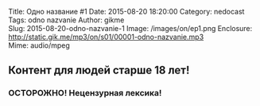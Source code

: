 Title: Одно название #1
Date: 2015-08-20 18:20:00
Category: nedocast  
Tags: odno nazvanie
Author: gikme  
Slug: 2015-08-20-odno-nazvanie-1
Image: /images/on/ep1.png
Enclosure: http://static.gik.me/mp3/on/s01/00001-odno-nazvanie.mp3  
Mime: audio/mpeg

## Контент для людей старше 18 лет!

### ОСТОРОЖНО! Нецензурная лексика!
